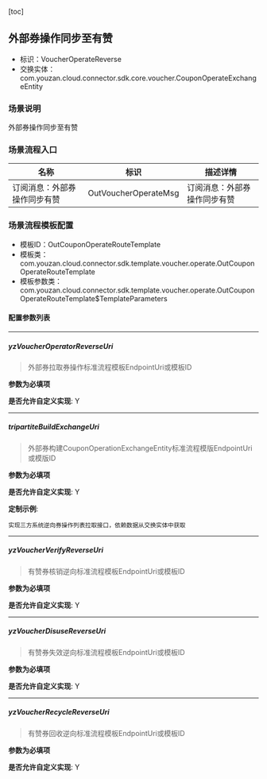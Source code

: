 [toc]

## 外部券操作同步至有赞
- 标识：VoucherOperateReverse
- 交换实体：com.youzan.cloud.connector.sdk.core.voucher.CouponOperateExchangeEntity
### 场景说明
外部券操作同步至有赞
### 场景流程入口

名称 | 标识 | 描述详情
---|---|---
订阅消息：外部券操作同步有赞 | OutVoucherOperateMsg | 订阅消息：外部券操作同步有赞

### 场景流程模板配置
- 模板ID：OutCouponOperateRouteTemplate
- 模板类：com.youzan.cloud.connector.sdk.template.voucher.operate.OutCouponOperateRouteTemplate
- 模板参数类：com.youzan.cloud.connector.sdk.template.voucher.operate.OutCouponOperateRouteTemplate$TemplateParameters

#### 配置参数列表

---
##### yzVoucherOperatorReverseUri
> 外部券拉取券操作标准流程模板EndpointUri或模板ID

**参数为必填项**


**是否允许自定义实现**: Y

---
##### tripartiteBuildExchangeUri
> 外部券构建CouponOperationExchangeEntity标准流程模版EndpointUri或模版ID

**参数为必填项**


**是否允许自定义实现**: Y


**定制示例**:
```
实现三方系统逆向券操作列表拉取接口，依赖数据从交换实体中获取
```
---
##### yzVoucherVerifyReverseUri
> 有赞券核销逆向标准流程模板EndpointUri或模板ID

**参数为必填项**


**是否允许自定义实现**: Y

---
##### yzVoucherDisuseReverseUri
> 有赞券失效逆向标准流程模板EndpointUri或模板ID

**参数为必填项**


**是否允许自定义实现**: Y

---
##### yzVoucherRecycleReverseUri
> 有赞券回收逆向标准流程模板EndpointUri或模板ID

**参数为必填项**


**是否允许自定义实现**: Y


